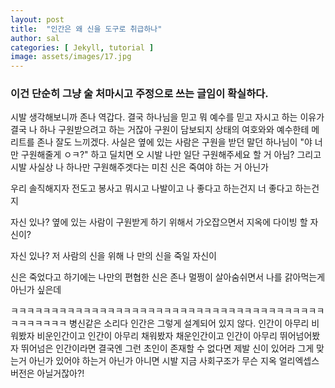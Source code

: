 ```yaml
---
layout: post
title:  "인간은 왜 신을 도구로 취급하나"
author: sal
categories: [ Jekyll, tutorial ]
image: assets/images/17.jpg
---
```

### 이건 단순히 그냥 술 처마시고 주정으로 쓰는 글임이 확실하다. 

시발 생각해보니까 존나 역갑다. 
결국 하나님을 믿고 뭐 예수를 믿고 자시고 하는 이유가 결국 나 하나 구원받으려고 하는 거잖아 
구원이 담보되지 상태의 여호와와 예수한테 메리트를 존나 잘도 느끼겠다.
사실은 옆에 있는 사람은 구원을 받던 말던 하나님이 "야 너만 구원해줄게 ㅇㅋ?" 하고 딜치면 오 시발 나만 일단 구원해주세요 할 거 아님?
그리고 시발 사실상 나 하나만 구원해주겟다는 미친 신은 죽여야 하는 거 아닌가

우리 솔직해지자 
전도고 봉사고 뭐시고 나발이고 나 좋다고 하는건지 너 좋다고 하는건지 

자신 있나?
옆에 있는 사람이 구원받게 하기 위해서 가오잡으면서 지옥에 다이빙 할 자신이?

자신 있나?
저 사람의 신을 위해 나 만의 신을 죽일 자신이

신은 죽었다고 하기에는 나만의 편협한 신은 존나 멀쩡이 살아숨쉬면서 나를 갉아먹는게 아닌가 싶은데 


ㅋㅋㅋㅋㅋㅋㅋㅋㅋㅋㅋㅋㅋㅋㅋㅋㅋㅋㅋㅋㅋㅋㅋㅋㅋㅋㅋㅋㅋㅋㅋㅋㅋㅋㅋㅋㅋㅋㅋㅋㅋㅋㅋㅋㅋㅋ
병신같은 소리다 
인간은 그렇게 설계되어 있지 않다. 
인간이 아무리 비워봤자 비운인간이고 인간이 아무리 채워봤자 채운인간이고 인간이 아무리 뛰어넘어봤자 뛰어넘은 인간이라면
결국엔 그런 초인이 존재할 수 없다면 
제발 신이 있어라 
그게 맞는거 아닌가
있어야 하는거 아닌가
아니면 시발 지금 사회구조가 무슨 지옥 얼리엑셉스버전은 아닐거잖아?!


